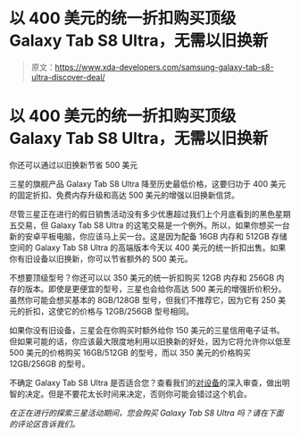 # 以 400 美元的统一折扣购买顶级 Galaxy Tab S8 Ultra，无需以旧换新

> 原文：<https://www.xda-developers.com/samsung-galaxy-tab-s8-ultra-discover-deal/>

# 以 400 美元的统一折扣购买顶级 Galaxy Tab S8 Ultra，无需以旧换新

你还可以通过以旧换新节省 500 美元

三星的旗舰产品 Galaxy Tab S8 Ultra 降至历史最低价格，这要归功于 400 美元的固定折扣、免费内存升级和高达 500 美元的增强以旧换新信贷。

尽管三星正在进行的假日销售活动没有多少优惠超过我们上个月底看到的黑色星期五交易，但 Galaxy Tab S8 Ultra 的这笔交易是一个例外。所以，如果你想买一台新的安卓平板电脑，你应该马上买一台。这是因为配备 16GB 内存和 512GB 存储空间的 Galaxy Tab S8 Ultra 的高端版本今天以 400 美元的统一折扣出售。如果你有旧设备以旧换新，你可以节省额外的 500 美元。

不想要顶级型号？你还可以以 350 美元的统一折扣购买 12GB 内存和 256GB 内存的版本。即使是更便宜的型号，三星也会给你高达 500 美元的增强折价积分。虽然你可能会想买基本的 8GB/128GB 型号，但我们不推荐它，因为它有 250 美元的折扣，这使它的价格与 12GB/256GB 型号相同。

如果你没有旧设备，三星会在你购买时额外给你 150 美元的三星信用电子证书。但如果可能的话，你应该最大限度地利用以旧换新的好处，因为它将允许你以低至 500 美元的价格购买 16GB/512GB 的型号，而以 350 美元的价格购买 12GB/256GB 的型号。

不确定 Galaxy Tab S8 Ultra 是否适合您？查看我们的[对设备](https://www.xda-developers.com/samsung-galaxy-tab-s8-ultra-review/)的深入审查，做出明智的决定。但是不要花太长时间来决定，否则你可能会错过这个机会。

*在正在进行的探索三星活动期间，您会购买 Galaxy Tab S8 Ultra 吗？请在下面的评论区告诉我们。*